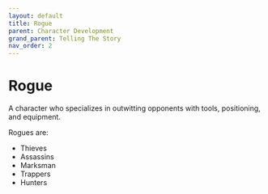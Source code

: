 ```yaml
---
layout: default
title: Rogue
parent: Character Development
grand_parent: Telling The Story
nav_order: 2
---
```


# Rogue

A character who specializes in outwitting opponents with tools, positioning, and equipment.

Rogues are:

- Thieves
- Assassins
- Marksman
- Trappers
- Hunters
